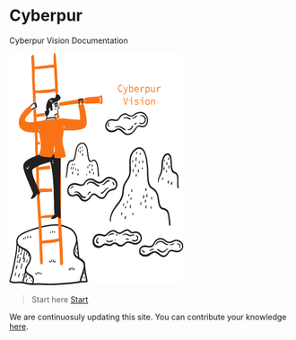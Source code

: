 # Cyberpur

Cyberpur Vision Documentation

![logo](./img/cpur-vision.png)
> Start here  [Start](get-started.md)

We are continuosuly updating this site. You can contribute your knowledge [here](https://cyberpur.com/contribute).